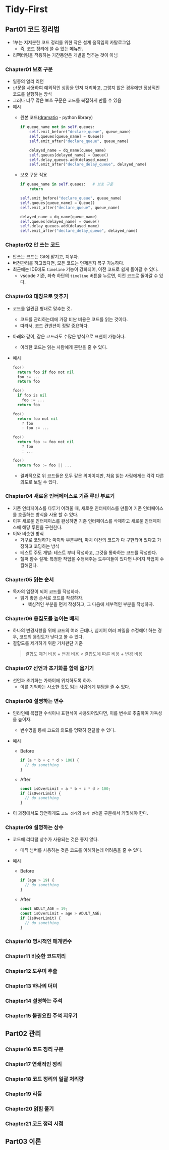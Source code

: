 # Tidy-First

## Part01 코드 정리법

- 1부는 지저분한 코드 정리를 위한 작은 설계 움직임의 카탈로그임.
  - 즉, 코드 정리에 쓸 수 있는 메뉴판.
- 리팩터링을 적용하는 기간동안은 개발을 멈추는 것이 아님

### Chapter01 보호 구문

- 일종의 얼리 리턴
- `if`문을 사용하여 예외적인 상황을 먼저 처리하고, 그렇지 않은 경우에만 정상적인 코드를 실행하는 방식
- 그러나 너무 많은 보호 구문은 코드를 복잡하게 만들 수 있음
- 예시
  - 원본 코드([dramatiq](https://github.com/Bogdanp/dramatiq) - python library)

    ```py
    if queue_name not in self.queues:
        self.emit_before("declare_queue", queue_name)
        self.queues[queue_name] = Queue()
        self.emit_after("declare_queue", queue_name)
    
        delayed_name = dq_name(queue_name)
        self.queues[delayed_name] = Queue()
        self.delay_queues.add(delayed_name)
        self.emit_after("declare_delay_queue", delayed_name)
    ```

  - 보호 구문 적용

    ```py
    if queue_name in self.queues:   # 보호 구문
        return
    
    self.emit_before("declare_queue", queue_name)
    self.queues[queue_name] = Queue()
    self.emit_after("declare_queue", queue_name)
    
    delayed_name = dq_name(queue_name)
    self.queues[delayed_name] = Queue()
    self.delay_queues.add(delayed_name)
    self.emit_after("declare_delay_queue", delayed_name)
    ```

### Chapter02 안 쓰는 코드

- 안쓰는 코드는 Git에 맡기고, 지우자.
- 버전관리를 하고있다면, 모든 코드는 언제든지 복구 가능하다.
- 최근에는 IDE에도 `timeline` 기능이 강화되어, 이전 코드로 쉽게 돌아갈 수 있다.
  - vscode 기준, 좌측 하단의 `timeline` 버튼을 누르면, 이전 코드로 돌아갈 수 있다.

### Chapter03 대칭으로 맞추기

- 코드를 일관된 형태로 맞추는 것.
  - 코드를 관리하는데에 가장 비싼 비용은 코드를 읽는 것이다.
  - 따라서, 코드 컨벤션이 정말 중요하다.
- 아래와 같이, 같은 코드라도 수많은 방식으로 표현이 가능하다.
  - 이러한 코드는 읽는 사람에게 혼란을 줄 수 있다.
- 예시

  ```go
  foo()
    return foo if foo not nil
    foo := ...
    return foo

  foo()
    if foo is nil
      foo := ...
    return foo

  foo()
    return foo not nil
      ? foo
      : foo := ...
  
  foo()
    return foo := foo not nil
      ? foo
      : ...

  foo()
    return foo := foo || ...
  ```

    - 결과적으로 위 코드들은 모두 같은 의미이지만, 처음 읽는 사람에게는 각각 다른 의도로 보일 수 있다.

### Chapter04 새로운 인터페이스로 기존 루틴 부르기

- 기존 인터페이스를 다루기 어려울 때, 새로운 인터페이스를 만들어 기존 인터페이스를 호출하는 방식을 사용 할 수 있다.
- 이후 새로운 인터페이스를 완성하면 기존 인터페이스를 삭제하고 새로운 인터페이스에 해당 루틴을 구현한다.
- 이와 비슷한 방식
  - 거꾸로 코딩하기: 마지막 부분부터, 마치 이전의 코드가 다 구현되어 있다고 가정하고 코딩하는 방식
  - 테스트 주도 개발: 테스트 부터 작성하고, 그것을 통화하는 코드를 작성한다.
  - 헬퍼 함수 설계: 특정한 작업을 수행해주는 도우미들이 있다면 나머지 작업이 수월해진다.

### Chapter05 읽는 순서

- 독자의 입장이 되어 코드를 작성하자.
  - 읽기 좋은 순서로 코드를 작성하자.
    - 핵심적인 부분을 먼저 작성하고, 그 다음에 세부적인 부분을 작성하자.

### Chapter06 응집도를 높이는 배치

- 하나의 변경사항을 위해 코드의 여러 군데나, 심지어 여러 파일을 수정해야 하는 경우, 코드의 응집도가 낮다고 볼 수 있다.
- 결합도를 제거하기 위한 가치판단 기준
  > 결합도 제거 비용 + 변경 비용 < 결합도에 따른 비용 + 변경 비용

### Chapter07 선언과 초기화를 함께 옮기기

- 선언과 초기화는 가까이에 위치하도록 하자.
  - 이를 기억하는 사소한 것도 읽는 사람에게 부담을 줄 수 있다.

### Chapter08 설명하는 변수

- 인라인에 복잡한 수식이나 표현식이 사용되어있다면, 이를 변수로 추출하여 가독성을 높이자.
  - 변수명을 통해 코드의 의도를 명확히 전달할 수 있다.

- 예시
  - Before

    ```js
    if (a * b + c * d > 100) {
      // do something
    }
    ```

  - After

    ```js
    const isOverLimit = a * b + c * d > 100;
    if (isOverLimit) {
      // do something
    }
    ```

- 이 과정에서도 당연하게도 `코드 정리`와 `동작 변경`을 구분해서 커밋해야 한다.

### Chapter09 설명하는 상수

- 코드에 리터럴 상수가 사용되는 것은 좋지 않다.
  - 매직 넘버를 사용하는 것은 코드를 이해하는데 어려움을 줄 수 있다.

- 예시
  - Before

    ```js
    if (age > 19) {
      // do something
    }
    ```

  - After

    ```js
    const ADULT_AGE = 19;
    const isOverLimit = age > ADULT_AGE;
    if (isOverLimit) {
      // do something
    }
    ```

### Chapter10 명시적인 매개변수

### Chapter11 비슷한 코드끼리

### Chapter12 도우미 추출

### Chapter13 하나의 더미

### Chapter14 설명하는 주석

### Chapter15 불필요한 주석 지우기

## Part02 관리

### Chapter16 코드 정리 구분

### Chapter17 연쇄적인 정리

### Chapter18 코드 정리의 일괄 처리량

### Chapter19 리듬

### Chapter20 얽힘 풀기

### Chapter21 코드 정리 시점

## Part03 이론
